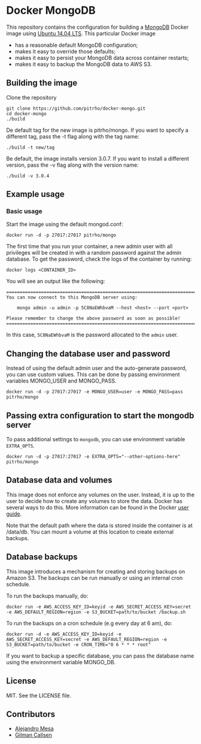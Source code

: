 # Docker MongoDB

This repository contains the configuration for building a
[MongoDB](http://docs.mongodb.org) Docker image using
[Ubuntu 14.04 LTS](http://releases.ubuntu.com/trusty/). This particular
Docker image

* has a reasonable default MongoDB configuration;
* makes it easy to override those defaults;
* makes it easy to persist your MongoDB data across container restarts;
* makes it easy to backup the MongoDB data to AWS S3.


## Building the image

Clone the repository

  	git clone https://github.com/pitrho/docker-mongo.git
  	cd docker-mongo
  	./build

De default tag for the new image is pitrho/mongo. If you want to specify a
different tag, pass the -t flag along with the tag name:

    ./build -t new/tag

Be default, the image installs version 3.0.7. If you want to install
a different version, pass the -v flag along with the version name:

    ./build -v 3.0.4


## Example usage

### Basic usage

Start the image using the default mongod.conf:

	docker run -d -p 27017:27017 pitrho/mongo


The first time that you run your container, a new admin user with all
privileges will be created in with a random password against the admin database.
To get the password, check the logs of the container by running:

    docker logs <CONTAINER_ID>

You will see an output like the following:

    ========================================================================
    You can now connect to this MongoDB server using:

        mongo admin -u admin -p 5C8NaEWhbvaM --host <host> --port <port>

    Please remember to change the above password as soon as possible!
    ========================================================================

In this case, `5C8NaEWhbvaM` is the password allocated to the `admin` user.

## Changing the database user and password

Instead of using the default admin user and the auto-generate password, you can
use custom values. This can be done by passing environment variables MONGO_USER
and MONGO_PASS.

  	docker run -d -p 27017:27017 -e MONGO_USER=user -e MONGO_PASS=pass pitrho/mongo

## Passing extra configuration to start the mongodb server

To pass additional settings to `mongodb`, you can use environment variable
`EXTRA_OPTS`.

  	docker run -d -p 27017:27017 -e EXTRA_OPTS="--other-options-here" pitrho/mongo


## Database data and volumes

This image does not enforce any volumes on the user. Instead, it is up to the
user to decide how to create any volumes to store the data. Docker has several
ways to do this. More information can be found in the Docker
[user guide](https://docs.docker.com/userguide/dockervolumes/).

Note that the default path where the data is stored inside the container is at
/data/db. You can mount a volume at this location to create external
backups.

## Database backups

This image introduces a mechanism for creating and storing backups on Amazon S3.
The backups can be run manually or using an internal cron schedule.

To run the backups manually, do:

    docker run -e AWS_ACCESS_KEY_ID=keyid -e AWS_SECRET_ACCESS_KEY=secret -e AWS_DEFAULT_REGION=region -e S3_BUCKET=path/to/bucket /backup.sh

To run the backups on a cron schedule (e.g every day at 6 am), do:

    docker run -d -e AWS_ACCESS_KEY_ID=keyid -e AWS_SECRET_ACCESS_KEY=secret -e AWS_DEFAULT_REGION=region -e S3_BUCKET=path/to/bucket -e CRON_TIME="0 6 * * * root"

If you want to backup a specific database, you can pass the database name using
the environment variable MONGO_DB.


## License

MIT. See the LICENSE file.


## Contributors

* [Alejandro Mesa](https://github.com/alejom99)
* [Gilman Callsen](https://github.com/callseng)
